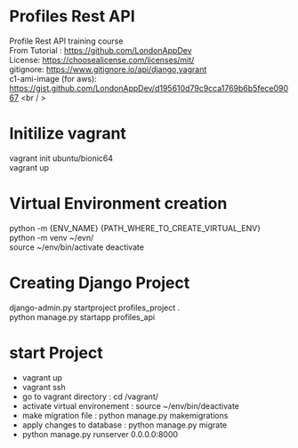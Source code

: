 # Profiles Rest API

Profile Rest API training course <br />
From Tutorial : https://github.com/LondonAppDev <br />
License: https://choosealicense.com/licenses/mit/ <br />
gitignore: https://www.gitignore.io/api/django,vagrant <br />
c1-ami-image (for aws): https://gist.github.com/LondonAppDev/d195610d79c9cca1769b6b5fece09067 <br / >
# Initilize vagrant
vagrant init ubuntu/bionic64 <br />
vagrant up <br />

# Virtual Environment creation
python -m {ENV_NAME} {PATH_WHERE_TO_CREATE_VIRTUAL_ENV} <br />
python -m venv ~/evn/ <br />
source ~/env/bin/activate
deactivate

# Creating Django Project
django-admin.py startproject profiles_project . <br />
python manage.py startapp profiles_api <br />


# start Project
- vagrant up
- vagrant ssh
- go to vagrant directory : cd /vagrant/
- activate virtual environement : source ~/env/bin/deactivate
- make migration file : python manage.py makemigrations
- apply changes to database : python manage.py migrate
- python manage.py runserver 0.0.0.0:8000
